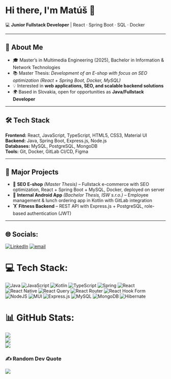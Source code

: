 # Hi there, I'm Matúš 👋

💻 **Junior Fullstack Developer** | React · Spring Boot · SQL · Docker  

---

## 🚀 About Me
- 🎓 Master’s in Multimedia Engineering (2025), Bachelor in Information & Network Technologies  
- 📚 Master Thesis: *Development of an E-shop with focus on SEO optimization (React + Spring Boot, Docker, MySQL)*  
- 💡 Interested in **web applications, SEO, and scalable backend solutions**  
- 🌍 Based in Slovakia, open for opportunities as **Java/Fullstack Developer**  

---

## 🛠️ Tech Stack
**Frontend:** React, JavaScript, TypeScript, HTML5, CSS3, Material UI  
**Backend:** Java, Spring Boot, Express.js, Node.js  
**Databases:** MySQL, PostgreSQL, MongoDB  
**Tools:** Git, Docker, GitLab CI/CD, Figma  

---

## 🔑 Major Projects
- 🛒 **SEO E-shop** *(Master Thesis)* – Fullstack e-commerce with SEO optimization, React + Spring Boot + MySQL, Docker, deployed on server  
- 📱 **Internal Android App** *(Bachelor Thesis, ISW s.r.o.)* – Employee management & lunch ordering app in Kotlin with GitLab integration  
- 🏋️ **Fitness Backend** – REST API with Express.js + PostgreSQL, role-based authentication (JWT)  

---


## 🌐 Socials:
[![LinkedIn](https://img.shields.io/badge/LinkedIn-%230077B5.svg?logo=linkedin&logoColor=white)](https://linkedin.com/in/https://www.linkedin.com/in/lubos-janoscik) [![email](https://img.shields.io/badge/Email-D14836?logo=gmail&logoColor=white)](mailto:lubosjanoscik@gmail.com) 

# 💻 Tech Stack:
![Java](https://img.shields.io/badge/java-%23ED8B00.svg?style=for-the-badge&logo=openjdk&logoColor=white) ![JavaScript](https://img.shields.io/badge/javascript-%23323330.svg?style=for-the-badge&logo=javascript&logoColor=%23F7DF1E) ![Kotlin](https://img.shields.io/badge/kotlin-%237F52FF.svg?style=for-the-badge&logo=kotlin&logoColor=white) ![TypeScript](https://img.shields.io/badge/typescript-%23007ACC.svg?style=for-the-badge&logo=typescript&logoColor=white) ![Spring](https://img.shields.io/badge/spring-%236DB33F.svg?style=for-the-badge&logo=spring&logoColor=white) ![React](https://img.shields.io/badge/react-%2320232a.svg?style=for-the-badge&logo=react&logoColor=%2361DAFB) ![React Native](https://img.shields.io/badge/react_native-%2320232a.svg?style=for-the-badge&logo=react&logoColor=%2361DAFB) ![React Query](https://img.shields.io/badge/-React%20Query-FF4154?style=for-the-badge&logo=react%20query&logoColor=white) ![React Router](https://img.shields.io/badge/React_Router-CA4245?style=for-the-badge&logo=react-router&logoColor=white) ![React Hook Form](https://img.shields.io/badge/React%20Hook%20Form-%23EC5990.svg?style=for-the-badge&logo=reacthookform&logoColor=white) ![NodeJS](https://img.shields.io/badge/node.js-6DA55F?style=for-the-badge&logo=node.js&logoColor=white) ![MUI](https://img.shields.io/badge/MUI-%230081CB.svg?style=for-the-badge&logo=mui&logoColor=white) ![Express.js](https://img.shields.io/badge/express.js-%23404d59.svg?style=for-the-badge&logo=express&logoColor=%2361DAFB) ![MySQL](https://img.shields.io/badge/mysql-4479A1.svg?style=for-the-badge&logo=mysql&logoColor=white) ![MongoDB](https://img.shields.io/badge/MongoDB-%234ea94b.svg?style=for-the-badge&logo=mongodb&logoColor=white) ![Hibernate](https://img.shields.io/badge/Hibernate-59666C?style=for-the-badge&logo=Hibernate&logoColor=white)
# 📊 GitHub Stats:
![](https://github-readme-stats.vercel.app/api?username=SalazarSK&theme=codeSTACKr&hide_border=false&include_all_commits=true&count_private=true)<br/>
![](https://nirzak-streak-stats.vercel.app/?user=SalazarSK&theme=codeSTACKr&hide_border=false)<br/>
![](https://github-readme-stats.vercel.app/api/top-langs/?username=SalazarSK&theme=codeSTACKr&hide_border=false&include_all_commits=true&count_private=true&layout=compact)

### ✍️ Random Dev Quote
![](https://quotes-github-readme.vercel.app/api?type=horizontal&theme=radical)

<!-- Proudly created with GPRM ( https://gprm.itsvg.in ) -->
